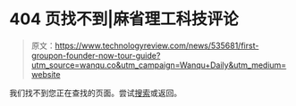 # 404 页找不到|麻省理工科技评论

> 原文：<https://www.technologyreview.com/news/535681/first-groupon-founder-now-tour-guide?utm_source=wanqu.co&utm_campaign=Wanqu+Daily&utm_medium=website>

我们找不到您正在查找的页面。尝试[搜索](/search/)或返回。
